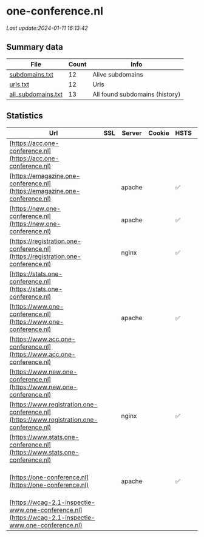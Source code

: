 # one-conference.nl
*Last update:2024-01-11 16:13:42*
## Summary data
| File       | Count | Info |
|------------|-------|------|
|[subdomains.txt](/data/one-conference/subdomains.txt)|12|Alive subdomains|
|[urls.txt](/data/one-conference/urls.txt)|12|Urls|
|[all_subdomains.txt](/data/one-conference/all_subdomains.txt)|13|All found subdomains (history)|
## Statistics
| Url | SSL | Server | Cookie | HSTS | CSP | XFO | XXP | RP | Tech |
|------------|-------|------|------|------|------|------|------|------|------|
|[https://acc.one-conference.nl](https://acc.one-conference.nl)| | | | | | | |:white_check_mark: |Apache HTTP Server H...|
|[https://emagazine.one-conference.nl](https://emagazine.one-conference.nl)| |apache| |:white_check_mark: | |:warning: |:white_check_mark: |:white_check_mark: |:white_check_mark: |Apache HTTP Server B...|
|[https://new.one-conference.nl](https://new.one-conference.nl)| |apache| |:white_check_mark: | |:white_check_mark: |:white_check_mark: |:white_check_mark: |Apache HTTP Server H...|
|[https://registration.one-conference.nl](https://registration.one-conference.nl)| |nginx| |:white_check_mark: | |:warning: |:white_check_mark: |:white_check_mark: |:white_check_mark: |HSTS Nginx Plesk|
|[https://stats.one-conference.nl](https://stats.one-conference.nl)| | | | | | | |:white_check_mark: |Apache HTTP Server H...|
|[https://www.one-conference.nl](https://www.one-conference.nl)| |apache| |:white_check_mark: | |:white_check_mark: |:white_check_mark: |:white_check_mark: |Apache HTTP Server H...|
|[https://www.acc.one-conference.nl](https://www.acc.one-conference.nl)| | | | | | | |:white_check_mark: |Apache HTTP Server H...|
|[https://www.new.one-conference.nl](https://www.new.one-conference.nl)| | | | | | | |:white_check_mark: |Apache HTTP Server H...|
|[https://www.registration.one-conference.nl](https://www.registration.one-conference.nl)| |nginx| |:white_check_mark: | |:warning: |:white_check_mark: |:white_check_mark: |:white_check_mark: |HSTS Nginx Plesk|
|[https://www.stats.one-conference.nl](https://www.stats.one-conference.nl)| | | | | | | |:white_check_mark: |Apache HTTP Server H...|
|[https://one-conference.nl](https://one-conference.nl)| |apache| |:white_check_mark: | |:white_check_mark: |:white_check_mark: |:white_check_mark: |Apache HTTP Server H...|
|[https://wcag-2.1-inspectie-www.one-conference.nl](https://wcag-2.1-inspectie-www.one-conference.nl)| | | | | | | |:white_check_mark: |Apache HTTP Server H...|